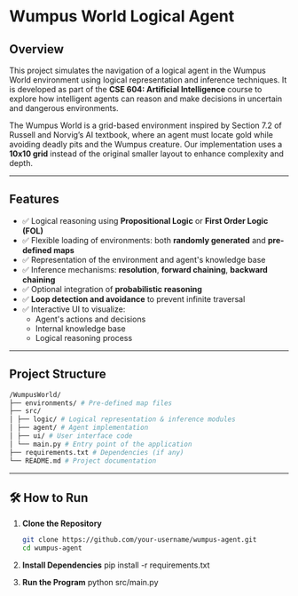 # Wumpus World Logical Agent

## Overview

This project simulates the navigation of a logical agent in the Wumpus World environment using logical representation and inference techniques. It is developed as part of the **CSE 604: Artificial Intelligence** course to explore how intelligent agents can reason and make decisions in uncertain and dangerous environments.

The Wumpus World is a grid-based environment inspired by Section 7.2 of Russell and Norvig’s AI textbook, where an agent must locate gold while avoiding deadly pits and the Wumpus creature. Our implementation uses a **10x10 grid** instead of the original smaller layout to enhance complexity and depth.

---

## Features

- ✅ Logical reasoning using **Propositional Logic** or **First Order Logic (FOL)**
- ✅ Flexible loading of environments: both **randomly generated** and **pre-defined maps**
- ✅ Representation of the environment and agent's knowledge base
- ✅ Inference mechanisms: **resolution**, **forward chaining**, **backward chaining**
- ✅ Optional integration of **probabilistic reasoning**
- ✅ **Loop detection and avoidance** to prevent infinite traversal
- ✅ Interactive UI to visualize:
  - Agent's actions and decisions
  - Internal knowledge base
  - Logical reasoning process

---

## Project Structure
```bash
/WumpusWorld/
├── environments/ # Pre-defined map files
├── src/
│ ├── logic/ # Logical representation & inference modules
│ ├── agent/ # Agent implementation
│ ├── ui/ # User interface code
│ └── main.py # Entry point of the application
├── requirements.txt # Dependencies (if any)
└── README.md # Project documentation
```

---

## 🛠 How to Run

1. **Clone the Repository**
   ```bash
   git clone https://github.com/your-username/wumpus-agent.git
   cd wumpus-agent
2. **Install Dependencies**
    pip install -r requirements.txt

3. **Run the Program**
    python src/main.py

